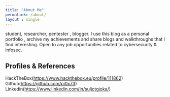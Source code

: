 ```yaml
---
title: "About Me"
permalink: /about/
layout : single
---
```


student, researcher, pentester , blogger.
I use this blog as a personal portfolio , archive my achievements and share blogs and walkthroughs that I find interesting.
Open to any job opportunities related to cybersecurity & infosec.


## Profiles & References
HackTheBox(https://www.hackthebox.eu/profile/111862)
Github(https://github.com/pi0x73)
Linkedin(https://www.linkedin.com/in/suljotgjoka/)
